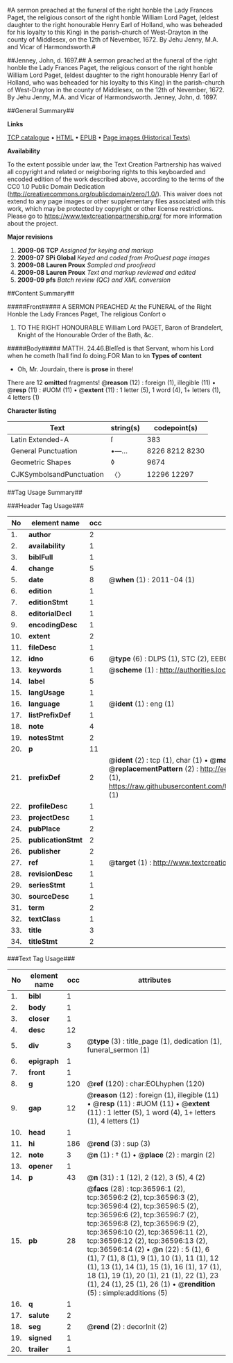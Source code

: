 #A sermon preached at the funeral of the right honble the Lady Frances Paget, the religious consort of the right honble William Lord Paget, (eldest daughter to the right honourable Henry Earl of Holland, who was beheaded for his loyalty to this King) in the parish-church of West-Drayton in the county of Middlesex, on the 12th of Nevember, 1672. By Jehu Jenny, M.A. and Vicar of Harmondsworth.#

##Jenney, John, d. 1697.##
A sermon preached at the funeral of the right honble the Lady Frances Paget, the religious consort of the right honble William Lord Paget, (eldest daughter to the right honourable Henry Earl of Holland, who was beheaded for his loyalty to this King) in the parish-church of West-Drayton in the county of Middlesex, on the 12th of Nevember, 1672. By Jehu Jenny, M.A. and Vicar of Harmondsworth.
Jenney, John, d. 1697.

##General Summary##

**Links**

[TCP catalogue](http://www.ota.ox.ac.uk/tcp/)  • 
[HTML](http://tei.it.ox.ac.uk/tcp/Texts-HTML/free/A46/A46825.html)  • 
[EPUB](http://tei.it.ox.ac.uk/tcp/Texts-EPUB/free/A46/A46825.epub) • 
[Page images (Historical Texts)](https://historicaltexts.jisc.ac.uk/eebo-99832125e)

**Availability**

To the extent possible under law, the Text Creation Partnership has waived all copyright and related or neighboring rights to this keyboarded and encoded edition of the work described above, according to the terms of the CC0 1.0 Public Domain Dedication (http://creativecommons.org/publicdomain/zero/1.0/). This waiver does not extend to any page images or other supplementary files associated with this work, which may be protected by copyright or other license restrictions. Please go to https://www.textcreationpartnership.org/ for more information about the project.

**Major revisions**

1. __2009-06__ __TCP__ *Assigned for keying and markup*
1. __2009-07__ __SPi Global__ *Keyed and coded from ProQuest page images*
1. __2009-08__ __Lauren Proux__ *Sampled and proofread*
1. __2009-08__ __Lauren Proux__ *Text and markup reviewed and edited*
1. __2009-09__ __pfs__ *Batch review (QC) and XML conversion*

##Content Summary##

#####Front#####
A SERMON PREACHED At the FUNERAL of the Right Honble the Lady Frances Paget, The religious Conſort o
1. TO THE RIGHT HONOURABLE William Lord PAGET, Baron of Brandeſert, Knight of the Honourable Order of the Bath, &c.

#####Body#####
MATTH. 24.46.Bleſſed is that Servant, whom his Lord when he cometh ſhall find ſo doing.FOR Man to kn
**Types of content**

  * Oh, Mr. Jourdain, there is **prose** in there!

There are 12 **omitted** fragments! 
 @__reason__ (12) : foreign (1), illegible (11)  •  @__resp__ (11) : #UOM (11)  •  @__extent__ (11) : 1 letter (5), 1 word (4), 1+ letters (1), 4 letters (1)

**Character listing**


|Text|string(s)|codepoint(s)|
|---|---|---|
|Latin Extended-A|ſ|383|
|General Punctuation|•—…|8226 8212 8230|
|Geometric Shapes|◊|9674|
|CJKSymbolsandPunctuation|〈〉|12296 12297|

##Tag Usage Summary##

###Header Tag Usage###

|No|element name|occ|attributes|
|---|---|---|---|
|1.|__author__|2||
|2.|__availability__|1||
|3.|__biblFull__|1||
|4.|__change__|5||
|5.|__date__|8| @__when__ (1) : 2011-04 (1)|
|6.|__edition__|1||
|7.|__editionStmt__|1||
|8.|__editorialDecl__|1||
|9.|__encodingDesc__|1||
|10.|__extent__|2||
|11.|__fileDesc__|1||
|12.|__idno__|6| @__type__ (6) : DLPS (1), STC (2), EEBO-CITATION (1), PROQUEST (1), VID (1)|
|13.|__keywords__|1| @__scheme__ (1) : http://authorities.loc.gov/ (1)|
|14.|__label__|5||
|15.|__langUsage__|1||
|16.|__language__|1| @__ident__ (1) : eng (1)|
|17.|__listPrefixDef__|1||
|18.|__note__|4||
|19.|__notesStmt__|2||
|20.|__p__|11||
|21.|__prefixDef__|2| @__ident__ (2) : tcp (1), char (1)  •  @__matchPattern__ (2) : ([0-9\-]+):([0-9IVX]+) (1), (.+) (1)  •  @__replacementPattern__ (2) : http://eebo.chadwyck.com/downloadtiff?vid=$1&page=$2 (1), https://raw.githubusercontent.com/textcreationpartnership/Texts/master/tcpchars.xml#$1 (1)|
|22.|__profileDesc__|1||
|23.|__projectDesc__|1||
|24.|__pubPlace__|2||
|25.|__publicationStmt__|2||
|26.|__publisher__|2||
|27.|__ref__|1| @__target__ (1) : http://www.textcreationpartnership.org/docs/. (1)|
|28.|__revisionDesc__|1||
|29.|__seriesStmt__|1||
|30.|__sourceDesc__|1||
|31.|__term__|2||
|32.|__textClass__|1||
|33.|__title__|3||
|34.|__titleStmt__|2||


###Text Tag Usage###

|No|element name|occ|attributes|
|---|---|---|---|
|1.|__bibl__|1||
|2.|__body__|1||
|3.|__closer__|1||
|4.|__desc__|12||
|5.|__div__|3| @__type__ (3) : title_page (1), dedication (1), funeral_sermon (1)|
|6.|__epigraph__|1||
|7.|__front__|1||
|8.|__g__|120| @__ref__ (120) : char:EOLhyphen (120)|
|9.|__gap__|12| @__reason__ (12) : foreign (1), illegible (11)  •  @__resp__ (11) : #UOM (11)  •  @__extent__ (11) : 1 letter (5), 1 word (4), 1+ letters (1), 4 letters (1)|
|10.|__head__|1||
|11.|__hi__|186| @__rend__ (3) : sup (3)|
|12.|__note__|3| @__n__ (1) : † (1)  •  @__place__ (2) : margin (2)|
|13.|__opener__|1||
|14.|__p__|43| @__n__ (31) : 1 (12), 2 (12), 3 (5), 4 (2)|
|15.|__pb__|28| @__facs__ (28) : tcp:36596:1 (2), tcp:36596:2 (2), tcp:36596:3 (2), tcp:36596:4 (2), tcp:36596:5 (2), tcp:36596:6 (2), tcp:36596:7 (2), tcp:36596:8 (2), tcp:36596:9 (2), tcp:36596:10 (2), tcp:36596:11 (2), tcp:36596:12 (2), tcp:36596:13 (2), tcp:36596:14 (2)  •  @__n__ (22) : 5 (1), 6 (1), 7 (1), 8 (1), 9 (1), 10 (1), 11 (1), 12 (1), 13 (1), 14 (1), 15 (1), 16 (1), 17 (1), 18 (1), 19 (1), 20 (1), 21 (1), 22 (1), 23 (1), 24 (1), 25 (1), 26 (1)  •  @__rendition__ (5) : simple:additions (5)|
|16.|__q__|1||
|17.|__salute__|2||
|18.|__seg__|2| @__rend__ (2) : decorInit (2)|
|19.|__signed__|1||
|20.|__trailer__|1||
